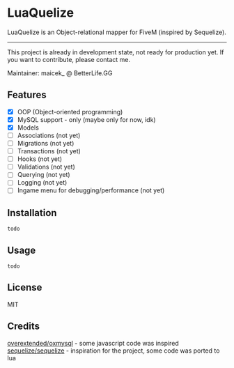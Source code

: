 # LuaQuelize

LuaQuelize is an Object-relational mapper for FiveM (inspired by Sequelize).

---

This project is already in development state, not ready for production yet. If you want to contribute, please contact me.

Maintainer: maicek\_ @ BetterLife.GG

## Features

- [x] OOP (Object-oriented programming)
- [x] MySQL support - only (maybe only for now, idk)
- [x] Models
- [ ] Associations (not yet)
- [ ] Migrations (not yet)
- [ ] Transactions (not yet)
- [ ] Hooks (not yet)
- [ ] Validations (not yet)
- [ ] Querying (not yet)
- [ ] Logging (not yet)
- [ ] Ingame menu for debugging/performance (not yet)

## Installation

`todo`

## Usage

`todo`

## License

MIT

## Credits

[overextended/oxmysql](https://github.com/overextended/oxmysql) - some javascript code was inspired
[sequelize/sequelize](https://github.com/sequelize/sequelize) - inspiration for the project, some code was ported to lua
